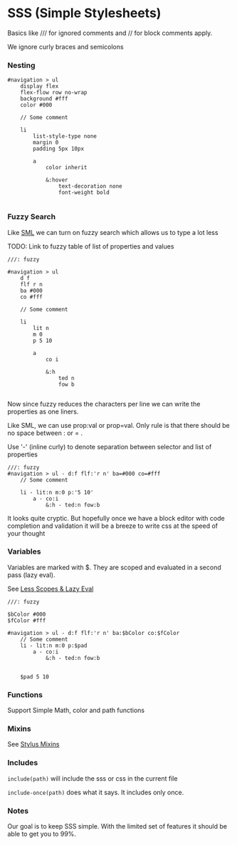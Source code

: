 SSS (Simple Stylesheets)
===

Basics like /// for ignored comments and // for block comments apply.

We ignore curly braces and semicolons

### Nesting

```
#navigation > ul
	display flex
    flex-flow row no-wrap
    background #fff
    color #000
    
    // Some comment
    
    li
    	list-style-type none
        margin 0
        padding 5px 10px
        
        a
        	color inherit
            
            &:hover
            	text-decoration none
                font-weight bold
    
```

### Fuzzy Search

Like [SML](SML.md) we can turn on fuzzy search which allows us to type a lot less

TODO: Link to fuzzy table of list of properties and values

```
///: fuzzy

#navigation > ul
	d f
    flf r n
    ba #000
    co #fff
    
    // Some comment
    
    li
    	lit n
        m 0
        p 5 10
        
        a
        	co i
            
            &:h
            	ted n
                fow b
    

```

Now since fuzzy reduces the characters per line we can write the properties as one liners. 

Like SML, we can use prop:val or prop=val. Only rule is that there should be no space between : or = .

Use '-' (inline curly) to denote separation between selector and list of properties


```
///: fuzzy
#navigation > ul - d:f flf:'r n' ba=#000 co=#fff 
    // Some comment
    
    li - lit:n m:0 p:'5 10'
    	a - co:i
        	&:h - ted:n fow:b
```

It looks quite cryptic. But hopefully once we have a block editor with code completion and validation it will be a breeze to write css at the speed of your thought


### Variables

Variables are marked with $. They are scoped and evaluated in a second pass (lazy eval).

See [Less Scopes & Lazy Eval](http://lesscss.org/features/#features-overview-feature-scope)

```
///: fuzzy

$bColor #000
$fColor #fff

#navigation > ul - d:f flf:'r n' ba:$bColor co:$fColor
    // Some comment
    li - lit:n m:0 p:$pad
    	a - co:i
        	&:h - ted:n fow:b
            
            
    $pad 5 10
```

### Functions

Support Simple Math, color and path functions

### Mixins

See [Stylus Mixins](http://learnboost.github.io/stylus/docs/mixins.html)


### Includes

```include(path)``` will include the sss or css in the current file

```include-once(path)``` does what it says. It includes only once.

### Notes

Our goal is to keep SSS simple. With the limited set of features it should be able to get you to 99%.

